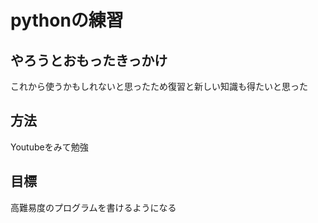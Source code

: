 # pythonの練習

## やろうとおもったきっかけ
これから使うかもしれないと思ったため復習と新しい知識も得たいと思った

## 方法
Youtubeをみて勉強

## 目標
高難易度のプログラムを書けるようになる
